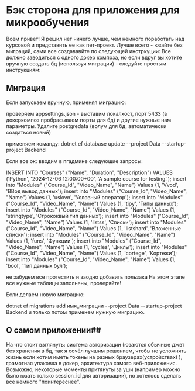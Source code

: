 # Бэк сторона для приложения для микрообучения #

Всем привет!
Я решил нет ничего лучше, чем немного поработать над курсовой и представить ее как пет-проект.
Лучше всего - юзайте без миграций, сами все создававйте по следующей инстркуции:
Все должно заводиться с одного докер композа, но если вдруг вы хотите вручную создать бд (используя миграции) - следуйте простым инструкциям:
## Миграция ##
Если запускаем вручную, применяя миграцию:

проверяем appsettings.json - выставим локалхост, порт 5433 (в докеркомпоз пробрасываем порты для бд) и другие нужные нам параметры. Удалите postgredata (волум для бд, автоматически создаться новый)

применяем команду: dotnet ef database update --project Data --startup-project Backend

Если все ок:
вводим в пгадмине следующие запросы:

INSERT INTO "Courses" ("Name", "Duration", "Description")
VALUES
('Python', '2024-12-06 12:00:00+00', 'A sample course for testing.');
insert into "Modules" ("Course_Id", "Video_Name", "Name") Values (1, 'Vvod', 'ВВод вывод данных');
insert into "Modules" ("Course_Id", "Video_Name", "Name") Values (1, 'uslovn', 'Условный оператор');
insert into "Modules" ("Course_Id", "Video_Name", "Name") Values (1, 'tipy', 'Типы данных');
insert into "Modules" ("Course_Id", "Video_Name", "Name") Values (1, 'stringtype', 'Стрококвый тип данных');
insert into "Modules" ("Course_Id", "Video_Name", "Name") Values (1, 'listss', 'Списки');
insert into "Modules" ("Course_Id", "Video_Name", "Name") Values (1, 'listshard', 'Вложенные списки');
insert into "Modules" ("Course_Id", "Video_Name", "Name") Values (1, 'funs', 'Функции');
insert into "Modules" ("Course_Id", "Video_Name", "Name") Values (1, 'cycles', 'Циклы');
insert into "Modules" ("Course_Id", "Video_Name", "Name") Values (1, 'cortege', 'Кортежи');
insert into "Modules" ("Course_Id", "Video_Name", "Name") Values (1, 'bool', 'тип данных бул');

не забудем все протестить и заодно добавить пользака
На этом этапе все нужные таблицы заполнены, проверяйте!

Если делаем новую миграцию:

dotnet ef migrations add имя_миграции --project Data --startup-project Backend и только потом применем нужную миграцию.
## О самом приложении##

На что стоит взглянуть: система авторизации (юзаются обычные джвт без хранения в бд, так я сочёл лучшим решением, чтобы не усложнять жизнь если хотим иметь токены на разных браузерах(устройствах) ), грамотная упаковка в докер, архитектура самого веб-приложения. Возможно, некоторые моменты притянуты за уши (например можно было юзать только session_id для авторизации), но хотелось сделать все немного "поинтереснее".
